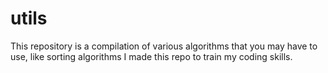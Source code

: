 # utils

This repository is a compilation of various algorithms that you may have to use, like sorting algorithms
I made this repo to train my coding skills.